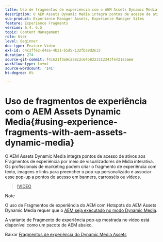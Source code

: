```yaml
---
title: Uso de fragmentos de experiência com o AEM Assets Dynamic Media
description: O AEM Assets Dynamic Media integra pontos de acesso de ativos aos Fragmentos de experiência por meio de visualizadores de Mídia interativa. Os profissionais de marketing podem criar o fragmento de experiência com texto, imagens e links para preencher o pop-up personalizado e associar esse pop-up a pontos de acesso em banners, carrosséis ou vídeos.
sub-product: Experience Manager Assets, Experience Manager Sites
feature: Experience Fragments
version: 6.4, 6.5
topic: Content Management
role: User
level: Beginner
doc-type: Feature Video
exl-id: c4c1ffe2-d4ea-4b31-b5d5-132fba9d2633
duration: 274
source-git-commit: f4c621f3a9caa8c2c64b8323312343fe421a5aee
workflow-type: tm+mt
source-wordcount: '141'
ht-degree: 0%

---
```


# Uso de fragmentos de experiência com o AEM Assets Dynamic Media{#using-experience-fragments-with-aem-assets-dynamic-media}

O AEM Assets Dynamic Media integra pontos de acesso de ativos aos Fragmentos de experiência por meio de visualizadores de Mídia interativa. Os profissionais de marketing podem criar o fragmento de experiência com texto, imagens e links para preencher o pop-up personalizado e associar esse pop-up a pontos de acesso em banners, carrosséis ou vídeos.

>[!VIDEO](https://video.tv.adobe.com/v/22115?quality=12&learn=on)

>[!NOTE]
>
>O uso de Fragmentos de experiência do AEM com Hotspots do AEM Assets Dynamic Media requer que o [AEM seja executado no modo Dynamic Media](https://experienceleague.adobe.com/pt-br/docs).

A variante de Fragmento de experiência pop-up mostrada no vídeo está disponível como um pacote de AEM abaixo.

Baixar [Fragmentos de experiência do Dynamic Media Assets](assets/experience-fragmentsdynamic-mediaassets-100.zip)
